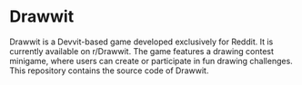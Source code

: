 # Drawwit
Drawwit is a Devvit-based game developed exclusively for Reddit. It is currently available on r/Drawwit. The game features a drawing contest minigame, where users can create or participate in fun drawing challenges.  This repository contains the source code of Drawwit.
